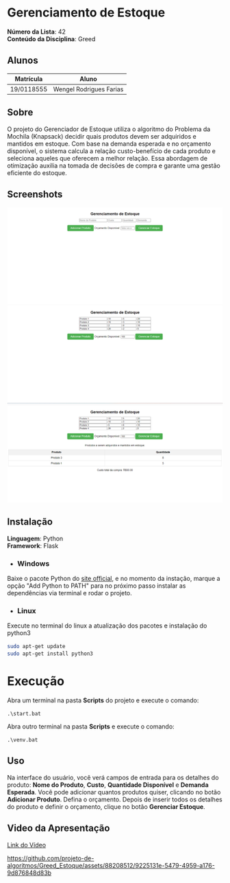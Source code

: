 # Gerenciamento de Estoque

**Número da Lista**: 42<br>
**Conteúdo da Disciplina**: Greed<br>

## Alunos
|Matrícula | Aluno |
| -- | -- |
| 19/0118555  |  Wengel Rodrigues Farias |



## Sobre 
O projeto do Gerenciador de Estoque utiliza o algoritmo do Problema da Mochila (Knapsack) decidir quais produtos devem ser adquiridos e mantidos em estoque. Com base na demanda esperada e no orçamento disponível, o sistema calcula a relação custo-benefício de cada produto e seleciona aqueles que oferecem a melhor relação. Essa abordagem de otimização auxilia na tomada de decisões de compra e garante uma gestão eficiente do estoque.

## Screenshots
![ScreenShot1](./assets/img1.png)
![ScreenShot2](./assets/img2.png)
![ScreenShot3](./assets/img3.png) 

## Instalação 
**Linguagem**: Python<br>
**Framework**: Flask<br>

- ### Windows
Baixe o pacote Python do [site official](https://www.python.org/downloads/), e no momento da instação, marque a opção "Add Python to PATH" para no próximo passo instalar as dependências via terminal e rodar o projeto.

- ### Linux
Execute no terminal do linux a atualização dos pacotes e instalação do python3

```bash
sudo apt-get update
sudo apt-get install python3
```
# Execução
Abra um terminal na pasta **Scripts** do projeto e execute o comando:
```
.\start.bat
```
Abra outro terminal na pasta **Scripts** e execute  o comando:
```
.\venv.bat
```


## Uso 
Na interface do usuário, você verá campos de entrada para os detalhes do produto: **Nome do Produto**, **Custo**, **Quantidade Disponível** e **Demanda Esperada**. Você pode adicionar quantos produtos quiser, clicando no botão **Adicionar Produto**. Defina o orçamento. Depois de inserir todos os detalhes do produto e definir o orçamento, clique no botão **Gerenciar Estoque**.



## Video da Apresentação

[Link do Vídeo](https://www.youtube.com/watch?v=sq-GT_HDTP0&feature=youtu.be)


https://github.com/projeto-de-algoritmos/Greed_Estoque/assets/88208512/9225131e-5479-4959-a176-9d876848d83b



